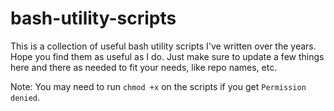 # bash-utility-scripts

This is a collection of useful bash utility scripts I've written over the years. Hope you find them as useful as I do. Just make sure to update a few things here and there as needed to fit your needs, like repo names, etc.

Note: You may need to run `chmod +x` on the scripts if you get `Permission denied`.
